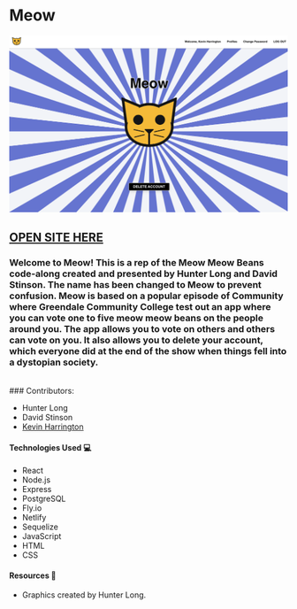 # Meow
![alt text](src/assets/meow_screenshot2.png)
## [OPEN SITE HERE](https://viagggi.netlify.app/)

### Welcome to Meow! This is a rep of the Meow Meow Beans code-along created and presented by Hunter Long and David Stinson.  The name has been changed to Meow to prevent confusion.  Meow is based on a popular episode of Community where Greendale Community College test out an app where you can vote one to five meow meow beans on the people around you.  The app allows you to vote on others and others can vote on you.  It also allows you to delete your account, which everyone did at the end of the show when things fell into a dystopian society.
<br/>
### Contributors:

- Hunter Long
- David Stinson
- [Kevin Harrington](https://github.com/kevinharr)


#### Technologies Used 💻
- React
- Node.js
- Express
- PostgreSQL
- Fly.io
- Netlify
- Sequelize
- JavaScript
- HTML 
- CSS

#### Resources 💾
- Graphics created by Hunter Long.

